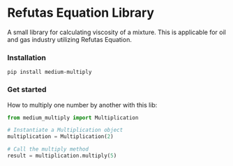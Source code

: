 # Refutas Equation Library
A small library for calculating viscosity of a mixture. This is applicable for oil and gas industry utilizing
Refutas Equation.

### Installation
```
pip install medium-multiply
```

### Get started
How to multiply one number by another with this lib:

```Python
from medium_multiply import Multiplication

# Instantiate a Multiplication object
multiplication = Multiplication(2)

# Call the multiply method
result = multiplication.multiply(5)
```